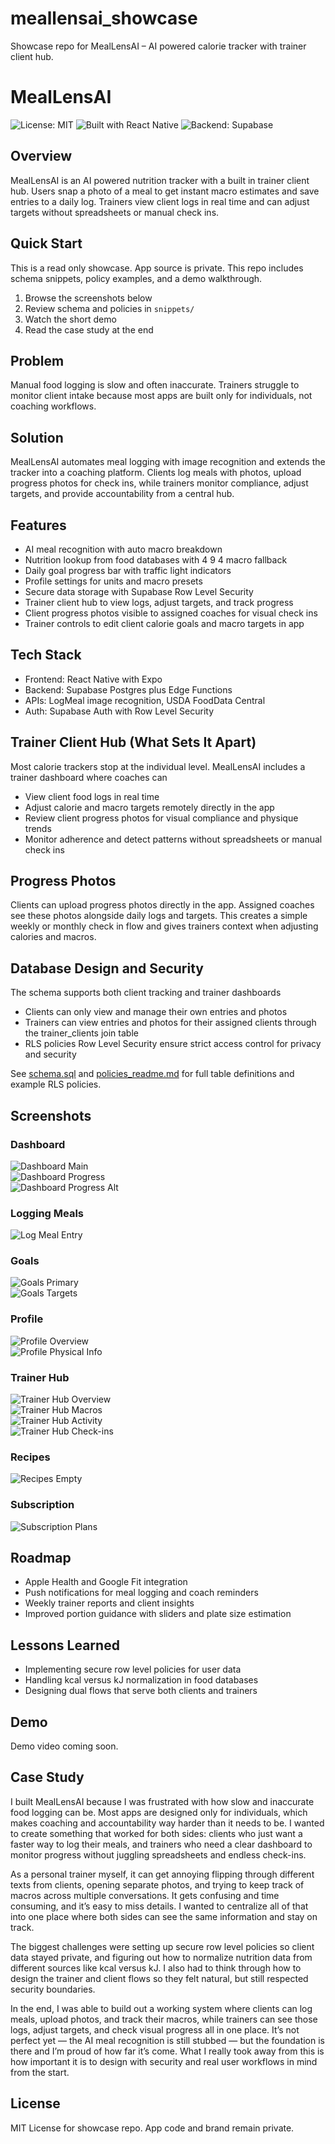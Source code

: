 # meallensai_showcase
Showcase repo for MealLensAI – AI powered calorie tracker with trainer client hub.

# MealLensAI

![License: MIT](https://img.shields.io/badge/License-MIT-green.svg)
![Built with React Native](https://img.shields.io/badge/React%20Native-Expo-blue)
![Backend: Supabase](https://img.shields.io/badge/Backend-Supabase-green)

## Overview
MealLensAI is an AI powered nutrition tracker with a built in trainer client hub. Users snap a photo of a meal to get instant macro estimates and save entries to a daily log. Trainers view client logs in real time and can adjust targets without spreadsheets or manual check ins.

## Quick Start
This is a read only showcase. App source is private. This repo includes schema snippets, policy examples, and a demo walkthrough.

1. Browse the screenshots below  
2. Review schema and policies in `snippets/`  
3. Watch the short demo  
4. Read the case study at the end  

## Problem
Manual food logging is slow and often inaccurate. Trainers struggle to monitor client intake because most apps are built only for individuals, not coaching workflows.

## Solution
MealLensAI automates meal logging with image recognition and extends the tracker into a coaching platform. Clients log meals with photos, upload progress photos for check ins, while trainers monitor compliance, adjust targets, and provide accountability from a central hub.

## Features
* AI meal recognition with auto macro breakdown  
* Nutrition lookup from food databases with 4 9 4 macro fallback  
* Daily goal progress bar with traffic light indicators  
* Profile settings for units and macro presets  
* Secure data storage with Supabase Row Level Security  
* Trainer client hub to view logs, adjust targets, and track progress  
* Client progress photos visible to assigned coaches for visual check ins  
* Trainer controls to edit client calorie goals and macro targets in app

## Tech Stack
* Frontend: React Native with Expo  
* Backend: Supabase Postgres plus Edge Functions  
* APIs: LogMeal image recognition, USDA FoodData Central  
* Auth: Supabase Auth with Row Level Security  

## Trainer Client Hub (What Sets It Apart)
Most calorie trackers stop at the individual level. MealLensAI includes a trainer dashboard where coaches can  
* View client food logs in real time  
* Adjust calorie and macro targets remotely directly in the app  
* Review client progress photos for visual compliance and physique trends  
* Monitor adherence and detect patterns without spreadsheets or manual check ins

## Progress Photos
Clients can upload progress photos directly in the app. Assigned coaches see these photos alongside daily logs and targets. This creates a simple weekly or monthly check in flow and gives trainers context when adjusting calories and macros.

## Database Design and Security
The schema supports both client tracking and trainer dashboards  
* Clients can only view and manage their own entries and photos  
* Trainers can view entries and photos for their assigned clients through the trainer_clients join table  
* RLS policies Row Level Security ensure strict access control for privacy and security  

See [schema.sql](snippets/schema.sql) and [policies_readme.md](snippets/policies_readme.md) for full table definitions and example RLS policies.

## Screenshots

### Dashboard
![Dashboard Main](screenshots/dashboard_main.PNG)  
![Dashboard Progress](screenshots/dashboard_progress.PNG)  
![Dashboard Progress Alt](screenshots/dashboard_progress_alt.PNG)  

### Logging Meals
![Log Meal Entry](screenshots/log_meal_entry.PNG)  

### Goals
![Goals Primary](screenshots/goals_primary.PNG)  
![Goals Targets](screenshots/goals_targets.PNG)  

### Profile
![Profile Overview](screenshots/profile_overview.PNG)  
![Profile Physical Info](screenshots/profile_physical_info.PNG)  

### Trainer Hub
![Trainer Hub Overview](screenshots/trainerhub_overview.PNG)  
![Trainer Hub Macros](screenshots/trainerhub_macros.PNG)  
![Trainer Hub Activity](screenshots/trainerhub_activity.PNG)  
![Trainer Hub Check-ins](screenshots/trainerhub_checkins.PNG)  

### Recipes
![Recipes Empty](screenshots/recipes_empty.PNG)  

### Subscription
![Subscription Plans](screenshots/subscription_plans.PNG)  

## Roadmap
* Apple Health and Google Fit integration  
* Push notifications for meal logging and coach reminders  
* Weekly trainer reports and client insights  
* Improved portion guidance with sliders and plate size estimation  

## Lessons Learned
* Implementing secure row level policies for user data  
* Handling kcal versus kJ normalization in food databases  
* Designing dual flows that serve both clients and trainers  

## Demo
Demo video coming soon.

## Case Study
I built MealLensAI because I was frustrated with how slow and inaccurate food logging can be. Most apps are designed only for individuals, which makes coaching and accountability way harder than it needs to be. I wanted to create something that worked for both sides: clients who just want a faster way to log their meals, and trainers who need a clear dashboard to monitor progress without juggling spreadsheets and endless check-ins.

As a personal trainer myself, it can get annoying flipping through different texts from clients, opening separate photos, and trying to keep track of macros across multiple conversations. It gets confusing and time consuming, and it’s easy to miss details. I wanted to centralize all of that into one place where both sides can see the same information and stay on track.

The biggest challenges were setting up secure row level policies so client data stayed private, and figuring out how to normalize nutrition data from different sources like kcal versus kJ. I also had to think through how to design the trainer and client flows so they felt natural, but still respected security boundaries.

In the end, I was able to build out a working system where clients can log meals, upload photos, and track their macros, while trainers can see those logs, adjust targets, and check visual progress all in one place. It’s not perfect yet — the AI meal recognition is still stubbed — but the foundation is there and I’m proud of how far it’s come. What I really took away from this is how important it is to design with security and real user workflows in mind from the start.  
 
## License
MIT License for showcase repo. App code and brand remain private.
